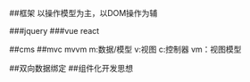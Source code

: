 ##框架
以操作模型为主，以DOM操作为辅

###jquery
###vue react

##cms
##mvc  mvvm
m:数据/模型 v:视图 c:控制器 vm：视图模型

##双向数据绑定
##组件化开发思想